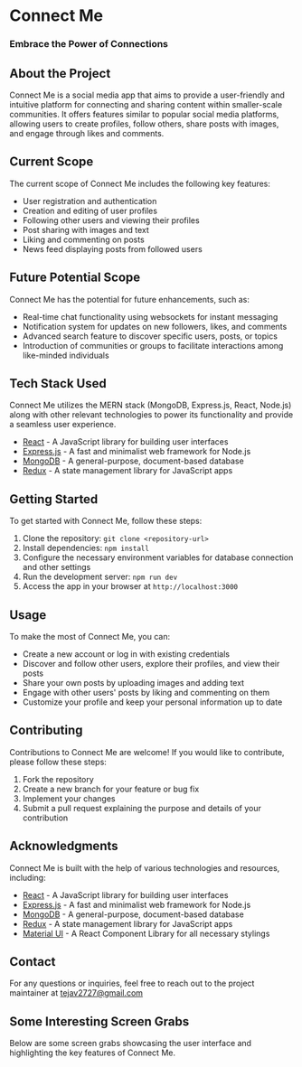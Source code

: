 # Connect Me
### Embrace the Power of Connections 

## About the Project
Connect Me is a social media app that aims to provide a user-friendly and intuitive platform for connecting and sharing content within smaller-scale communities. It offers features similar to popular social media platforms, allowing users to create profiles, follow others, share posts with images, and engage through likes and comments.

## Current Scope
The current scope of Connect Me includes the following key features:
- User registration and authentication
- Creation and editing of user profiles
- Following other users and viewing their profiles
- Post sharing with images and text
- Liking and commenting on posts
- News feed displaying posts from followed users

## Future Potential Scope
Connect Me has the potential for future enhancements, such as:
- Real-time chat functionality using websockets for instant messaging
- Notification system for updates on new followers, likes, and comments
- Advanced search feature to discover specific users, posts, or topics
- Introduction of communities or groups to facilitate interactions among like-minded individuals

## Tech Stack Used
Connect Me utilizes the MERN stack (MongoDB, Express.js, React, Node.js) along with other relevant technologies to power its functionality and provide a seamless user experience.
- [React](https://reactjs.org) - A JavaScript library for building user interfaces
- [Express.js](https://expressjs.com) - A fast and minimalist web framework for Node.js
- [MongoDB](https://www.mongodb.com) - A general-purpose, document-based database
- [Redux](https://redux.js.org) - A state management library for JavaScript apps

## Getting Started
To get started with Connect Me, follow these steps:
1. Clone the repository: `git clone <repository-url>`
2. Install dependencies: `npm install`
3. Configure the necessary environment variables for database connection and other settings
4. Run the development server: `npm run dev`
5. Access the app in your browser at `http://localhost:3000`

## Usage
To make the most of Connect Me, you can:
- Create a new account or log in with existing credentials
- Discover and follow other users, explore their profiles, and view their posts
- Share your own posts by uploading images and adding text
- Engage with other users' posts by liking and commenting on them
- Customize your profile and keep your personal information up to date

## Contributing
Contributions to Connect Me are welcome! If you would like to contribute, please follow these steps:
1. Fork the repository
2. Create a new branch for your feature or bug fix
3. Implement your changes
4. Submit a pull request explaining the purpose and details of your contribution

## Acknowledgments
Connect Me is built with the help of various technologies and resources, including:
- [React](https://reactjs.org) - A JavaScript library for building user interfaces
- [Express.js](https://expressjs.com) - A fast and minimalist web framework for Node.js
- [MongoDB](https://www.mongodb.com) - A general-purpose, document-based database
- [Redux](https://redux.js.org) - A state management library for JavaScript apps
- [Material UI](https://mui.com/) - A React Component Library for all necessary stylings

## Contact
For any questions or inquiries, feel free to reach out to the project maintainer at tejav2727@gmail.com

## Some Interesting Screen Grabs
Below are some screen grabs showcasing the user interface and highlighting the key features of Connect Me.
